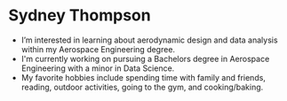 # Sydney Thompson
- I’m interested in learning about aerodynamic design and data analysis within my Aerospace Engineering degree.
- I'm currently working on pursuing a Bachelors degree in Aerospace Engineering with a minor in Data Science. 
- My favorite hobbies include spending time with family and friends, reading, outdoor activities, going to the gym, and cooking/baking.

<!---
sydneyjt3/sydneyjt3 is a ✨ special ✨ repository because its `README.md` (this file) appears on your GitHub profile.
You can click the Preview link to take a look at your changes.
--->
